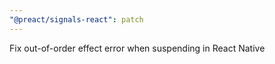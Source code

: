 ```yaml
---
"@preact/signals-react": patch
---
```


Fix out-of-order effect error when suspending in React Native
